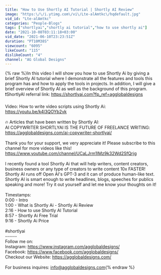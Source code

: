 ```yaml
---
title: "How to Use Shortly AI Tutorial | Shortly AI Review"
image: "https:\/\/i.ytimg.com\/vi\/Lte-alAmtkc\/hqdefault.jpg"
vid_id: "Lte-alAmtkc"
categories: "People-Blogs"
tags: ["shortlyai","shortly ai tutorial","how to use shortly ai"]
date: "2021-10-08T03:11:18+03:00"
vid_date: "2021-06-10T23:23:51Z"
duration: "PT10M38S"
viewcount: "6095"
likeCount: "115"
dislikeCount: "4"
channel: "AG Global Designs"
---
```

{% raw %}In this video I will show you how to use Shortly Ai by giving a brief Shortly AI tutorial where I demonstrate all the features and tools this program has and how to apply the tools in projects. In addition, I will give a brief overview of Shortly AI as well as the background of this program.<br />❗ShortlyAI referral link: <a rel="nofollow" target="blank" href="https://shortlyai.com?fp_ref=agglobaldesigns">https://shortlyai.com?fp_ref=agglobaldesigns</a><br /><br />Video: How to write video scripts using Shortly Ai: <a rel="nofollow" target="blank" href="https://youtu.be/k4l3QOYb2vk">https://youtu.be/k4l3QOYb2vk</a><br /><br />🔥 Articles that have been written by Shortly AI:<br /> AI COPYWRITER SHORTLYAI IS THE FUTURE OF FREELANCE WRITING: <a rel="nofollow" target="blank" href="https://agglobaldesigns.com/ai-copywriter-shortlyai/">https://agglobaldesigns.com/ai-copywriter-shortlyai/</a><br /><br />Thank you for your support, we very appreciate it! Please subscribe to this channel for more videos like this! <a rel="nofollow" target="blank" href="https://www.youtube.com/channel/UCaLJrm1IMz9k32Wd2SfQrjg">https://www.youtube.com/channel/UCaLJrm1IMz9k32Wd2SfQrjg</a><br /><br />I recently found a tool Shortly Ai that will help writers, content creators, business owners or any type of creators to write content 10x FASTER! <br />Shortly AI runs off Open AI's GPT-3 and it can of produce human-like text. Shortly AI is smart enough to write headlines, blogs, speeches for publics speaking and more! Try it out yourself and let me know your thoughts on it!<br /><br />Timestamps:<br />0:00 - Intro<br />1:00 - What is Shortly Ai - Shortly Ai Review<br />2:16 - How to use Shortly AI Tutorial<br />8:57 - Shortly Ai Free Trial<br />9:16 - Shortly Ai Price<br /><br />#shortlyai <br />------<br />Follow me on: <br />Instagram: <a rel="nofollow" target="blank" href="https://www.instagram.com/agglobaldesigns/">https://www.instagram.com/agglobaldesigns/</a><br />Facebook: <a rel="nofollow" target="blank" href="https://www.facebook.com/agglobaldesigns/">https://www.facebook.com/agglobaldesigns/</a><br />Checkout our Website: <a rel="nofollow" target="blank" href="https://agglobaldesigns.com/">https://agglobaldesigns.com/</a><br /><br />For business inquires: info@agglobaldesigns.com{% endraw %}
